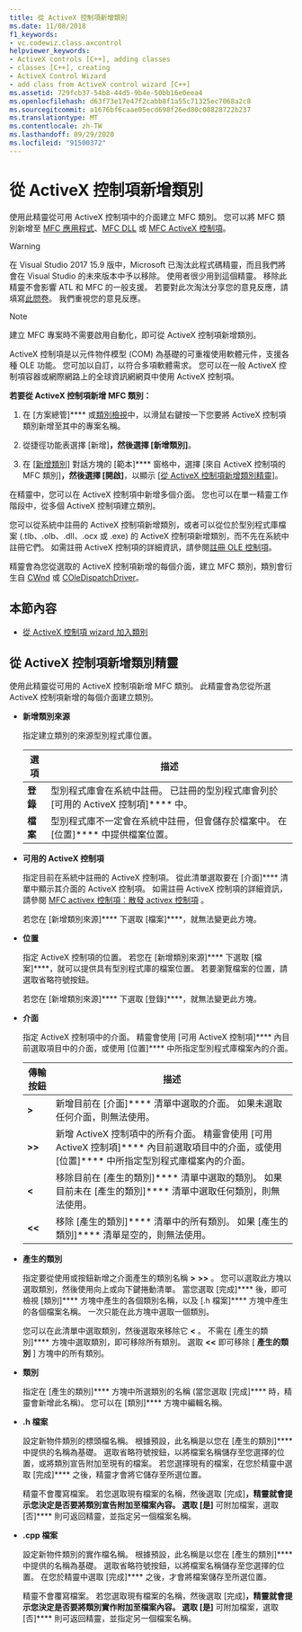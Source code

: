 ```yaml
---
title: 從 ActiveX 控制項新增類別
ms.date: 11/08/2018
f1_keywords:
- vc.codewiz.class.axcontrol
helpviewer_keywords:
- ActiveX controls [C++], adding classes
- classes [C++], creating
- ActiveX Control Wizard
- add class from ActiveX control wizard [C++]
ms.assetid: 729fcb37-54b8-44d5-9b4e-50bb16e0eea4
ms.openlocfilehash: d63f73e17e47f2cabb8f1a55c71325ec7068a2c8
ms.sourcegitcommit: a1676bf6caae05ecd698f26ed80c08828722b237
ms.translationtype: MT
ms.contentlocale: zh-TW
ms.lasthandoff: 09/29/2020
ms.locfileid: "91500372"
---
```

# <a name="add-a-class-from-an-activex-control"></a>從 ActiveX 控制項新增類別

使用此精靈從可用 ActiveX 控制項中的介面建立 MFC 類別。 您可以將 MFC 類別新增至 [MFC 應用程式](../mfc/reference/creating-an-mfc-application.md)、[MFC DLL](../mfc/reference/creating-an-mfc-dll-project.md) 或 [MFC ActiveX 控制項](../mfc/reference/creating-an-mfc-activex-control.md)。

> [!WARNING]
> 在 Visual Studio 2017 15.9 版中，Microsoft 已淘汰此程式碼精靈，而且我們將會在 Visual Studio 的未來版本中予以移除。 使用者很少用到這個精靈。 移除此精靈不會影響 ATL 和 MFC 的一般支援。 若要對此次淘汰分享您的意見反應，請填寫[此問卷](https://www.surveymonkey.com/r/QDWKKCN)。 我們重視您的意見反應。
<!-- Blank comment here to separate the warning and note. -->
> [!NOTE]
> 建立 MFC 專案時不需要啟用自動化，即可從 ActiveX 控制項新增類別。

ActiveX 控制項是以元件物件模型 (COM) 為基礎的可重複使用軟體元件，支援各種 OLE 功能。 您可加以自訂，以符合多項軟體需求。 您可以在一般 ActiveX 控制項容器或網際網路上的全球資訊網網頁中使用 ActiveX 控制項。

**若要從 ActiveX 控制項新增 MFC 類別：**

1. 在 [方案總管]**** 或[類別檢視](/visualstudio/ide/viewing-the-structure-of-code)中，以滑鼠右鍵按一下您要將 ActiveX 控制項類別新增至其中的專案名稱。

1. 從捷徑功能表選擇 [新增]****，然後選擇 [新增類別]****。

1. 在 [[新增類別]](./adding-a-class-visual-cpp.md#add-class-dialog-box) 對話方塊的 [範本]**** 窗格中，選擇 [來自 ActiveX 控制項的 MFC 類別]****，然後選擇 [開啟]****，以顯示 [[從 ActiveX 控制項新增類別精靈]](#add-class-from-activex-control-wizard)。

在精靈中，您可以在 ActiveX 控制項中新增多個介面。 您也可以在單一精靈工作階段中，從多個 ActiveX 控制項建立類別。

您可以從系統中註冊的 ActiveX 控制項新增類別，或者可以從位於型別程式庫檔案 (.tlb、.olb、.dll、.ocx 或 .exe) 的 ActiveX 控制項新增類別，而不先在系統中註冊它們。 如需註冊 ActiveX 控制項的詳細資訊，請參閱[註冊 OLE 控制項](../mfc/reference/registering-ole-controls.md)。

精靈會為您從選取的 ActiveX 控制項新增的每個介面，建立 MFC 類別，類別會衍生自 [CWnd](../mfc/reference/cwnd-class.md) 或 [COleDispatchDriver](../mfc/reference/coledispatchdriver-class.md)。

## <a name="in-this-section"></a>本節內容

- [從 ActiveX 控制項 wizard 加入類別](#add-class-from-activex-control-wizard)

## <a name="add-class-from-activex-control-wizard"></a>從 ActiveX 控制項新增類別精靈

使用此精靈從可用的 ActiveX 控制項新增 MFC 類別。 此精靈會為您從所選 ActiveX 控制項新增的每個介面建立類別。

- **新增類別來源**

  指定建立類別的來源型別程式庫位置。

  |選項|描述|
  |------------|-----------------|
  |**登錄**|型別程式庫會在系統中註冊。 已註冊的型別程式庫會列於 [可用的 ActiveX 控制項]**** 中。|
  |**檔案**|型別程式庫不一定會在系統中註冊，但會儲存於檔案中。 在 [位置]**** 中提供檔案位置。|

- **可用的 ActiveX 控制項**

  指定目前在系統中註冊的 ActiveX 控制項。 從此清單選取要在 [介面]**** 清單中顯示其介面的 ActiveX 控制項。 如需註冊 ActiveX 控制項的詳細資訊，請參閱 [MFC activex 控制項：散發 activex 控制項](../mfc/mfc-activex-controls-distributing-activex-controls.md) 。

  若您在 [新增類別來源]**** 下選取 [檔案]****，就無法變更此方塊。

- **位置**

  指定 ActiveX 控制項的位置。 若您在 [新增類別來源]**** 下選取 [檔案]****，就可以提供具有型別程式庫的檔案位置。 若要瀏覽檔案的位置，請選取省略符號按鈕。

  若您在 [新增類別來源]**** 下選取 [登錄]****，就無法變更此方塊。

- **介面**

  指定 ActiveX 控制項中的介面。 精靈會使用 [可用 ActiveX 控制項]**** 內目前選取項目中的介面，或使用 [位置]**** 中所指定型別程式庫檔案內的介面。

  |傳輸按鈕|描述|
  |---------------------|-----------------|
  |**>**|新增目前在 [介面]**** 清單中選取的介面。 如果未選取任何介面，則無法使用。|
  |**>>**|新增 ActiveX 控制項中的所有介面。 精靈會使用 [可用 ActiveX 控制項]**** 內目前選取項目中的介面，或使用 [位置]**** 中所指定型別程式庫檔案內的介面。|
  |**\<**|移除目前在 [產生的類別]**** 清單中選取的類別。 如果目前未在 [產生的類別]**** 清單中選取任何類別，則無法使用。|
  |**\<\<**|移除 [產生的類別]**** 清單中的所有類別。 如果 [產生的類別]**** 清單是空的，則無法使用。|

- **產生的類別**

  指定要從使用或按鈕新增之介面產生的類別名稱 **>** **>>** 。 您可以選取此方塊以選取類別，然後使用向上或向下鍵捲動清單。 當您選取 [完成]**** 後，即可檢視 [類別]**** 方塊中產生的各個類別名稱，以及 [.h 檔案]**** 方塊中產生的各個檔案名稱。 一次只能在此方塊中選取一個類別。

  您可以在此清單中選取類別，然後選取來移除它 **<** 。 不需在 [產生的類別]**** 方塊中選取類別，即可移除所有類別。 選取 **<<** 即可移除 [ **產生的類別** ] 方塊中的所有類別。

- **類別**

   指定在 [產生的類別]**** 方塊中所選類別的名稱 (當您選取 [完成]**** 時，精靈會新增此名稱)。 您可以在 [類別]**** 方塊中編輯名稱。

- **.h 檔案**

  設定新物件類別的標頭檔名稱。 根據預設，此名稱是以您在 [產生的類別]**** 中提供的名稱為基礎。 選取省略符號按鈕，以將檔案名稱儲存至您選擇的位置，或將類別宣告附加至現有的檔案。 若您選擇現有的檔案，在您於精靈中選取 [完成]**** 之後，精靈才會將它儲存至所選位置。

  精靈不會覆寫檔案。 若您選取現有檔案的名稱，然後選取 [完成]****，精靈就會提示您決定是否要將類別宣告附加至檔案內容。 選取 [是]**** 可附加檔案，選取 [否]**** 則可返回精靈，並指定另一個檔案名稱。

- **.cpp 檔案**

  設定新物件類別的實作檔名稱。 根據預設，此名稱是以您在 [產生的類別]**** 中提供的名稱為基礎。 選取省略符號按鈕，以將檔案名稱儲存至您選擇的位置。 在您於精靈中選取 [完成]**** 之後，才會將檔案儲存至所選位置。

  精靈不會覆寫檔案。 若您選取現有檔案的名稱，然後選取 [完成]****，精靈就會提示您決定是否要將類別實作附加至檔案內容。 選取 [是]**** 可附加檔案，選取 [否]**** 則可返回精靈，並指定另一個檔案名稱。
